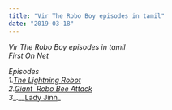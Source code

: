 ```yaml
---
title: "Vir The Robo Boy episodes in tamil"
date: "2019-03-18"
---
```


_Vir The Robo Boy episodes in tamil_  
 _First On Net_  
  
_Episodes_  
_1.[The Lightning Robot](https://clk.ink/2KZMIr)_  
_2.[Giant  Robo Bee Attack](https://clk.ink/OKwaho)_   
_3__.__[Lady Jinn](https://clk.ink/GmSfvMb)_
